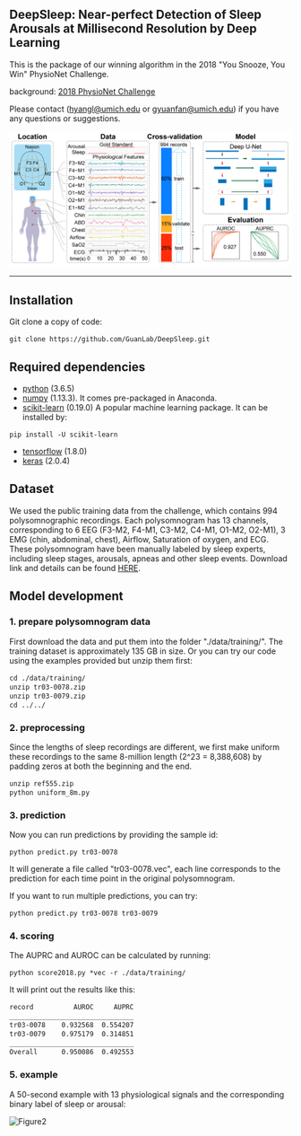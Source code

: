 ## DeepSleep: Near-perfect Detection of Sleep Arousals at Millisecond Resolution by Deep Learning

This is the package of our winning algorithm in the 2018 "You Snooze, You Win" PhysioNet Challenge. 

background: [2018 PhysioNet Challenge](https://physionet.org/challenge/2018/)

Please contact (hyangl@umich.edu or gyuanfan@umich.edu) if you have any questions or suggestions.

![Figure1](figure/Fig_1.png?raw=true "Title")

---

## Installation
Git clone a copy of code:
```
git clone https://github.com/GuanLab/DeepSleep.git
```
## Required dependencies

* [python](https://www.python.org) (3.6.5)
* [numpy](http://www.numpy.org/) (1.13.3). It comes pre-packaged in Anaconda.
* [scikit-learn](http://scikit-learn.org) (0.19.0) A popular machine learning package. It can be installed by:
```
pip install -U scikit-learn
```
* [tensorflow](https://www.tensorflow.org/) (1.8.0)
* [keras](https://keras.io/) (2.0.4)

## Dataset

We used the public training data from the challenge, which contains 994 polysomnographic recordings. Each polysomnogram has 13 channels, corresponding to 6 EEG (F3-M2, F4-M1, C3-M2, C4-M1, O1-M2, O2-M1), 3 EMG (chin, abdominal, chest), Airflow, Saturation of oxygen, and ECG. These polysomnogram have been manually labeled by sleep experts, including sleep stages, arousals, apneas and other sleep events. Download link and details can be found [HERE](https://physionet.org/physiobank/database/challenge/2018/).

## Model development

### 1. prepare polysomnogram data

First download the data and put them into the folder "./data/training/". The training dataset is approximately 135 GB in size.
Or you can try our code using the examples provided but unzip them first:
```
cd ./data/training/
unzip tr03-0078.zip
unzip tr03-0079.zip
cd ../../
```

### 2. preprocessing

Since the lengths of sleep recordings are different, we first make uniform these recordings to the same 8-million length (2^23 = 8,388,608) by padding zeros at both the beginning and the end. 
```
unzip ref555.zip
python uniform_8m.py
```

### 3. prediction

Now you can run predictions by providing the sample id:
```
python predict.py tr03-0078
```
It will generate a file called "tr03-0078.vec", each line corresponds to the prediction for each time point in the original polysomnogram.

If you want to run multiple predictions, you can try:

```
python predict.py tr03-0078 tr03-0079
```


### 4. scoring

The AUPRC and AUROC can be calculated by running:
```
python score2018.py *vec -r ./data/training/
```
It will print out the results like this:
```
record          AUROC     AUPRC
_______________________________
tr03-0078    0.932568  0.554207
tr03-0079    0.975179  0.314851
_______________________________
Overall      0.950086  0.492553

```

### 5. example
A 50-second example with 13 physiological signals and the corresponding binary label of sleep or arousal:

![Figure2](figure/example.gif?raw=true "Title")


